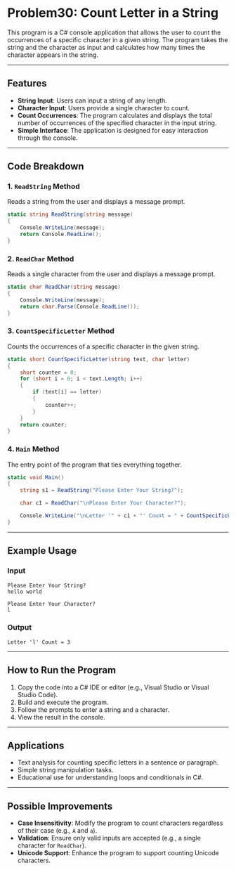 # Problem30: Count Letter in a String

This program is a C# console application that allows the user to count the occurrences of a specific character in a given string. The program takes the string and the character as input and calculates how many times the character appears in the string.

---

## Features

- **String Input**: Users can input a string of any length.
- **Character Input**: Users provide a single character to count.
- **Count Occurrences**: The program calculates and displays the total number of occurrences of the specified character in the input string.
- **Simple Interface**: The application is designed for easy interaction through the console.

---

## Code Breakdown

### 1. `ReadString` Method

Reads a string from the user and displays a message prompt.

```csharp
static string ReadString(string message)
{
    Console.WriteLine(message);
    return Console.ReadLine();
}
```

### 2. `ReadChar` Method

Reads a single character from the user and displays a message prompt.

```csharp
static char ReadChar(string message)
{
    Console.WriteLine(message);
    return char.Parse(Console.ReadLine());
}
```

### 3. `CountSpecificLetter` Method

Counts the occurrences of a specific character in the given string.

```csharp
static short CountSpecificLetter(string text, char letter)
{
    short counter = 0;
    for (short i = 0; i < text.Length; i++)
    {
        if (text[i] == letter)
        {
            counter++;
        }
    }
    return counter;
}
```

### 4. `Main` Method

The entry point of the program that ties everything together.

```csharp
static void Main()
{
    string s1 = ReadString("Please Enter Your String?");

    char c1 = ReadChar("\nPlease Enter Your Character?");

    Console.WriteLine("\nLetter '" + c1 + "' Count = " + CountSpecificLetter(s1, c1));
}
```

---

## Example Usage

### Input

```
Please Enter Your String?
hello world

Please Enter Your Character?
l
```

### Output

```
Letter 'l' Count = 3
```

---

## How to Run the Program

1. Copy the code into a C# IDE or editor (e.g., Visual Studio or Visual Studio Code).
2. Build and execute the program.
3. Follow the prompts to enter a string and a character.
4. View the result in the console.

---

## Applications

- Text analysis for counting specific letters in a sentence or paragraph.
- Simple string manipulation tasks.
- Educational use for understanding loops and conditionals in C#.

---

## Possible Improvements

- **Case Insensitivity**: Modify the program to count characters regardless of their case (e.g., `A` and `a`).
- **Validation**: Ensure only valid inputs are accepted (e.g., a single character for `ReadChar`).
- **Unicode Support**: Enhance the program to support counting Unicode characters.
